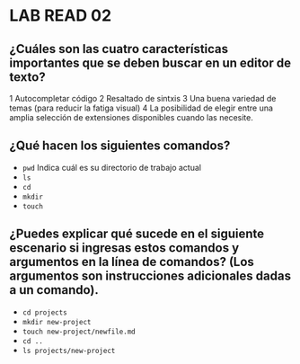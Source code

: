 
# LAB READ 02

## ¿Cuáles son las cuatro características importantes que se deben buscar en un editor de texto?
1 Autocompletar código
2 Resaltado de sintxis
3 Una buena variedad de temas (para reducir la fatiga visual)
4 La posibilidad de elegir entre una amplia selección de extensiones disponibles cuando las necesite.
## ¿Qué hacen los siguientes comandos?
- `pwd` Indica cuál es su directorio de trabajo actual
- `ls`
- `cd`
- `mkdir`
- `touch`
## ¿Puedes explicar qué sucede en el siguiente escenario si ingresas estos comandos y argumentos en la línea de comandos? (Los argumentos son instrucciones adicionales dadas a un comando).
- `cd projects`
- `mkdir new-project`
- `touch new-project/newfile.md`
- `cd ..`
- `ls projects/new-project`
